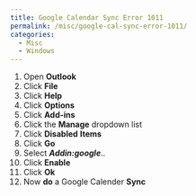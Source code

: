 ```yaml
---
title: Google Calendar Sync Error 1011
permalink: /misc/google-cal-sync-error-1011/
categories:
  - Misc
  - Windows
---
```

<ol start="1">
  <li>
    Open <strong>Outlook</strong>
  </li>
  <li>
    Click <strong>File</strong>
  </li>
  <li>
    Click <strong>Help</strong>
  </li>
  <li>
    Click <strong>Options</strong>
  </li>
  <li>
    Click <strong>Add-ins</strong>
  </li>
  <li>
    Click the <strong>Manage</strong> dropdown list
  </li>
  <li>
    Click <strong>Disabled</strong> <strong>Items</strong>
  </li>
  <li>
    Click <strong>Go</strong>
  </li>
  <li>
    Select <strong><em>Addin:google</em></strong>..
  </li>
  <li>
    Click <strong>Enable</strong>
  </li>
  <li>
    Click <strong>Ok</strong>
  </li>
  <li>
    Now <strong>do</strong> a Google Calender <strong>Sync</strong>
  </li>
</ol>
